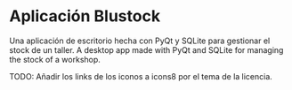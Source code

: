 # Aplicación Blustock

Una aplicación de escritorio hecha con PyQt y SQLite para gestionar el stock de un taller.
A desktop app made with PyQt and SQLite for managing the stock of a workshop.

TODO: Añadir los links de los iconos a icons8 por el tema de la licencia.
